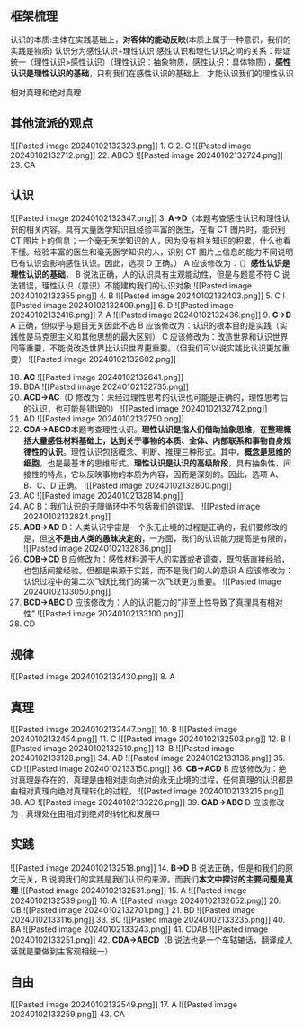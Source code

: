 ## 框架梳理
认识的本质:主体在实践基础上，**对客体的能动反映**(本质上属于一种意识，我们的实践是物质)
认识分为感性认识+理性认识
感性认识和理性认识之间的关系：辩证统一（理性认识>感性认识）（理性认识：抽象物质，感性认识：具体物质），**感性认识是理性认识的基础**，只有我们在感性认识的基础上，才能认识我们的理性认识

相对真理和绝对真理
## 其他流派的观点
![[Pasted image 20240102132323.png]] 1. C
 2. C
 ![[Pasted image 20240102132712.png]]
 22. ABCD
 ![[Pasted image 20240102132724.png]]
23. CA
## 认识
![[Pasted image 20240102132347.png]]
3. **A->D**（本题考查感性认识和理性认识的相关内容。具有大量医学知识且经验丰富的医生，在看 CT 图片时，能识别 CT 图片上的信息；一个毫无医学知识的人，因为没有相关知识的积累，什么也看不懂。经验丰富的医生和毫无医学知识的人，识别 CT 图片上信息的能力不同说明已有认识会影响感性认识。因此，选项 D 正确。）
A 应该修改为：（）**感性认识是理性认识的基础**，
B 说法正确，人的认识具有主观能动性，但是与题意不符
C 说法错误，理性认识（意识）不能建构我们的认识对象
![[Pasted image 20240102132355.png]]
4. B
![[Pasted image 20240102132403.png]]
5. C
![[Pasted image 20240102132409.png]]
6. D
![[Pasted image 20240102132416.png]]
7. A
![[Pasted image 20240102132436.png]]
9. **C->D**
A 正确，但似乎与题目无关因此不选
B 应该修改为：认识的根本目的是实践（实践性是马克思主义和其他思想的最大区别）
C 应该修改为：改造世界和认识世界同等重要，不能说改造世界比认识世界更重要。（但我们可以说实践比认识更加重要）
![[Pasted image 20240102132602.png]]

18. **AC**
![[Pasted image 20240102132641.png]]
19. BDA
![[Pasted image 20240102132735.png]]
24. **ACD->AC**（D 修改为：未经过理性思考的认识也可能是正确的，理性思考后的认识，也可能是错误的）
![[Pasted image 20240102132742.png]]
25. AD
![[Pasted image 20240102132750.png]]
26. **CDA->ABCD**本题考查理性认识。**理性认识是指人们借助抽象思维，在整理概括大量感性材料基础上，达到关于事物的本质、全体、内部联系和事物自身规律性的认识**。理性认识包括概念、判断、推理三种形式。其中，**概念是思维的细胞**，也是最基本的思维形式。**理性认识是认识的高级阶段**，具有抽象性、间接性的特点，它以反映事物的本质为内容，因而是深刻的。因此，选项 A、B、C、D 正确。
![[Pasted image 20240102132800.png]]
27. AC
![[Pasted image 20240102132814.png]]
28. AC
B：我们认识的无限循环中不包括我们的谬误。
![[Pasted image 20240102132824.png]]
29. **ADB->AD**
B：人类认识宇宙是一个永无止境的过程是正确的，我们要修改的是，但这**不是由人类的愚昧决定的**，一方面，我们的认识能力提高是有限的，
![[Pasted image 20240102132836.png]]
30. **CDB->CD** 
B 应修改为：感性材料源于人的实践或者调查，既包括直接经验，也包括间接经验。但都是来源于实践，而不是我们的人的意识
A 应该修改为：认识过程中的第二次飞跃比我们的第一次飞跃更为重要。
![[Pasted image 20240102133050.png]]
31. **BCD->ABC**
D 应该修改为：人的认识能力的“非至上性导致了真理具有相对性”
![[Pasted image 20240102133100.png]]
32. CD

## 规律
![[Pasted image 20240102132430.png]]
8. A
## 真理
![[Pasted image 20240102132447.png]]
10. B
![[Pasted image 20240102132454.png]]
11. C
![[Pasted image 20240102132503.png]]
12. B
![[Pasted image 20240102132510.png]]
13. B
![[Pasted image 20240102133128.png]]
34. AD 
![[Pasted image 20240102133136.png]]
35. CD
![[Pasted image 20240102133150.png]]
36. **CB->ACD**
B 应该修改为：绝对真理是存在的，真理是由相对走向绝对的永无止境的过程，任何真理的认识都是由相对真理向绝对真理转化的过程。
![[Pasted image 20240102133215.png]]
38. AD
![[Pasted image 20240102133226.png]]
39. **CAD->ABC**
D 应该修改为：真理处在由相对到绝对的转化和发展中
## 实践
![[Pasted image 20240102132518.png]]
14. **B->D**
B 说法正确，但是和我们的原文无关，B 说明我们的实践是我们认识的来源。而我们**本文中探讨的主要问题是真理**
![[Pasted image 20240102132531.png]]
15. A
![[Pasted image 20240102132539.png]]
16. A
![[Pasted image 20240102132652.png]]
20. CB
![[Pasted image 20240102132701.png]]
21. BD
![[Pasted image 20240102133116.png]]
33. BC
![[Pasted image 20240102133235.png]]
40. BA
![[Pasted image 20240102133243.png]]
41. CDAB
![[Pasted image 20240102133251.png]]
42. **CDA->ABCD**（B 说法也是一个车轱辘话，翻译成人话就是要做到主客观相统一）

## 自由
![[Pasted image 20240102132549.png]]
17. A
 ![[Pasted image 20240102133259.png]]
43. CA
